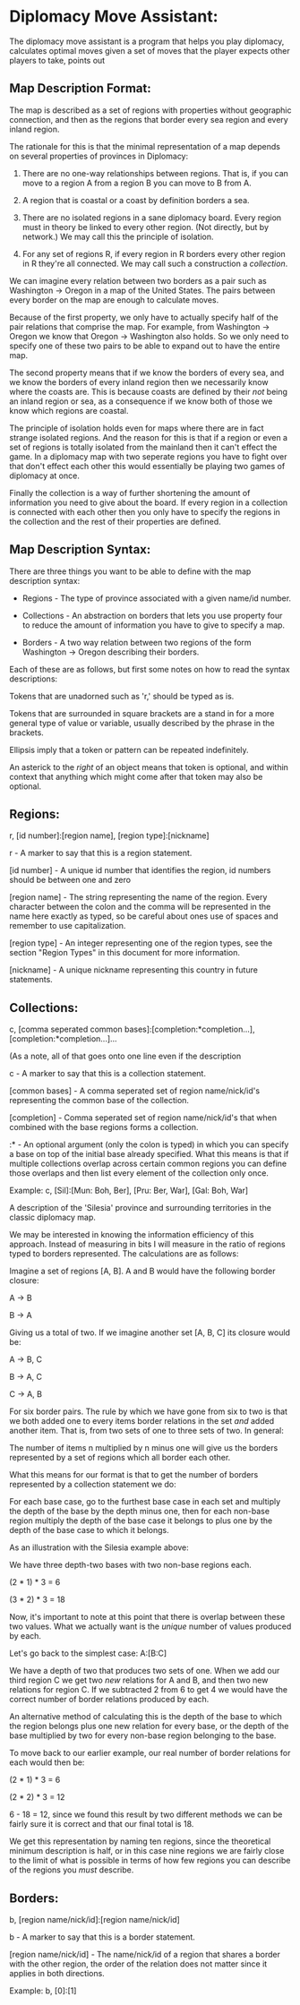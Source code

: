 Diplomacy Move Assistant:
=========================

The diplomacy move assistant is a program that helps you play diplomacy, calculates 
optimal moves given a set of moves that the player expects other players to take, points out 

Map Description Format:
-----------------------

The map is described as a set of regions with properties without geographic 
connection, and then as the regions that border every sea region and every inland
region.

The rationale for this is that the minimal representation of a map depends on 
several properties of provinces in Diplomacy:

1. There are no one-way relationships between regions. That is, if you can move 
to a region A from a region B you can move to B from A.

2. A region that is coastal or a coast by definition borders a sea.

3. There are no isolated regions in a sane diplomacy board. Every region must in 
theory be linked to every other region. (Not directly, but by network.) We may 
call this the principle of isolation.

4. For any set of regions R, if every region in R borders every other region in R 
they're all connected. We may call such a construction a *collection*.

We can imagine every relation between two borders as a pair such as Washington -> Oregon 
in a map of the United States. The pairs between every border on the map are enough 
to calculate moves.

Because of the first property, we only have to actually specify half of the pair 
relations that comprise the map. For example, from Washington -> Oregon we know
that Oregon -> Washington also holds. So we only need to specify one of these two
pairs to be able to expand out to have the entire map.

The second property means that if we know the borders of every sea, and we know 
the borders of every inland region then we necessarily know where the coasts are.
This is because coasts are defined by their *not* being an inland region or sea,
as a consequence if we know both of those we know which regions are coastal.

The principle of isolation holds even for maps where there are in fact strange 
isolated regions. And the reason for this is that if a region or even a set of
regions is totally isolated from the mainland then it can't effect the game.
In a diplomacy map with two seperate regions you have to fight over that don't
effect each other this would essentially be playing two games of diplomacy at once.

Finally the collection is a way of further shortening the amount of information 
you need to give about the board. If every region in a collection is connected 
with each other then you only have to specify the regions in the collection and 
the rest of their properties are defined.

Map Description Syntax:
-----------------------

There are three things you want to be able to define with the map description
syntax:

* Regions - The type of province associated with a given name/id number.

* Collections - An abstraction on borders that lets you use property four to reduce
                the amount of information you have to give to specify a map.

* Borders - A two way relation between two regions of the form Washington -> Oregon
            describing their borders.

Each of these are as follows, but first some notes on how to read the syntax
descriptions:

Tokens that are unadorned such as 'r,' should be typed as is. 

Tokens that are surrounded in square brackets are a stand in for a more general
type of value or variable, usually described by the phrase in the brackets.

Ellipsis imply that a token or pattern can be repeated indefinitely.

An asterick to the *right* of an object means that token is optional, and within
context that anything which might come after that token may also be optional.

Regions:
--------

r, [id number]:[region name], [region type]:[nickname]

r - A marker to say that this is a region statement.

[id number] - A unique id number that identifies the region, id numbers should be
              between one and zero

[region name] - The string representing the name of the region. Every character 
between the colon and the comma will be represented in the name here exactly as
typed, so be careful about ones use of spaces and remember to use capitalization.

[region type] - An integer representing one of the region types, see the section
"Region Types" in this document for more information. 

[nickname] - A unique nickname representing this country in future statements.

Collections:
------------

c, [comma seperated common bases]:[completion:*completion...], [completion:*completion...]...

(As a note, all of that goes onto one line even if the description 

c - A marker to say that this is a collection statement.

[common bases] - A comma seperated set of region name/nick/id's representing the common base 
of the collection.

[completion] - Comma seperated set of region name/nick/id's that when combined with the base regions 
forms a collection.

:* - An optional argument (only the colon is typed) in which you can specify a
base on top of the initial base already specified. What this means is that if 
multiple collections overlap across certain common regions you can define those
overlaps and then list every element of the collection only once.

Example: c, [Sil]:[Mun: Boh, Ber], [Pru: Ber, War], [Gal: Boh, War]

A description of the 'Silesia' province and surrounding territories in the classic 
diplomacy map.

We may be interested in knowing the information efficiency of this approach.
Instead of measuring in bits I will measure in the ratio of regions typed to
borders represented. The calculations are as follows:

Imagine a set of regions [A, B]. A and B would have the following border closure:

A -> B

B -> A

Giving us a total of two. If we imagine another set [A, B, C] its closure would be:

A -> B, C

B -> A, C

C -> A, B

For six border pairs. The rule by which we have gone from six to two is that we
both added one to every items border relations in the set *and* added another 
item. That is, from two sets of one to three sets of two. In general:

The number of items n multiplied by n minus one will give us the borders 
represented by a set of regions which all border each other.

What this means for our format is that to get the number of borders represented
by a collection statement we do:

For each base case, go to the furthest base case in each set and multiply the 
depth of the base by the depth minus one, then for each non-base region multiply
the depth of the base case it belongs to plus one by the depth of the base case
to which it belongs. 

As an illustration with the Silesia example above:

We have three depth-two bases with two non-base regions each.

(2 * 1) * 3 = 6

(3 * 2) * 3 = 18

Now, it's important to note at this point that there is overlap between these two
values. What we actually want is the *unique* number of values produced by each.

Let's go back to the simplest case: A:[B:C]

We have a depth of two that produces two sets of one. When we add our third
region C we get two *new* relations for A and B, and then two new relations
for region C. If we subtracted 2 from 6 to get 4 we would have the correct
number of border relations produced by each.

An alternative method of calculating this is the depth of the base to which
the region belongs plus one new relation for every base, or the depth of the
base multiplied by two for every non-base region belonging to the base. 

To move back to our earlier example, our real number of border relations for
each would then be:

(2 * 1) * 3 = 6

(2 * 2) * 3 = 12

6 - 18 = 12, since we found this result by two different methods we can be fairly
sure it is correct and that our final total is 18.

We get this representation by naming ten regions, since the theoretical minimum 
description is half, or in this case nine regions we are fairly close to the limit
of what is possible in terms of how few regions you can describe of the regions you
*must* describe.
 
Borders:
--------

b, [region name/nick/id]:[region name/nick/id]

b - A marker to say that this is a border statement.

[region name/nick/id] - The name/nick/id of a region that shares a border with the other region,
the order of the relation does not matter since it applies in both directions.

Example: b, [0]:[1]
